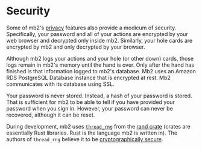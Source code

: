 # Security

Some of mb2's [privacy](./privacy.md) features also provide a modicum
of security. Specifically, your password and all of your actions are
encrypted by your web browser and decrypted only inside mb2.
Similarly, your hole cards are encrypted by mb2 and only decrypted by
your browser.

Although mb2 logs your actions and your hole (or other down) cards,
those logs remain in mb2's memory until the hand is over. Only after
the hand has finished is that information logged to mb2's database.
Mb2 uses an Amazon RDS PostgreSQL Database instance that is encrypted
at rest.  Mb2 communicates with its database using SSL.

Your password is never stored.  Instead, a hash of your password is
stored.  That is sufficient for mb2 to be able to tell if you have
provided your password when you sign in. However, your password can
never be recovered, although it can be reset.

During development, mb2 uses
[`thread_rng`](https://rust-random.github.io/book/guide-rngs.html?highlight=thread_rng#our-rngs)
from the [rand crate](https://docs.rs/rand/0.8.3/rand/) (crates are
essentially Rust libraries. Rust is the language mb2 is written
in). The authors of `thread_rng` believe it to be [cryptographically
secure](https://rust-random.github.io/book/guide-gen.html#cryptographically-secure-pseudo-random-number-generator).